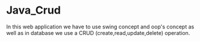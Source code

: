 # Java_Crud
In this web application we have to use swing concept and oop's concept as well as in database we use a CRUD (create,read,update,delete) operation.

